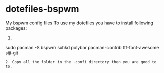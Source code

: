 # dotefiles-bspwm
My bspwm config files
To use my dotefiles you have to install following packages:
1. ``` bash
sudo pacman -S bspwm sxhkd polybar pacman-contrib ttf-font-awesome siji-git
```
2. Copy all the folder in the .confi directory then you are good to to.

